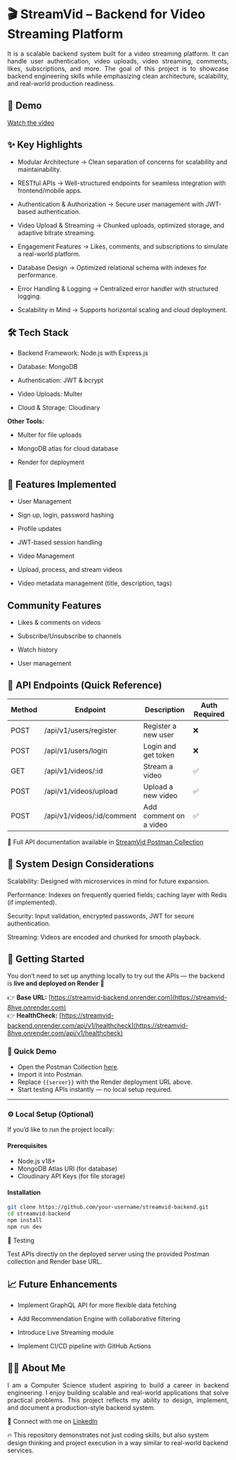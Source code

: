 
# 🎬 StreamVid – Backend for Video Streaming Platform
<p style="text-align:justify;">It is a scalable backend system built for a video streaming platform. It can handle user authentication, video uploads, video streaming, comments, likes, subscriptions, and more. The goal of this project is to showcase backend engineering skills while emphasizing clean architecture, scalability, and real-world production readiness.</p>


## 🎥 Demo

[Watch the video](https://drive.google.com/file/d/1SBmgwEb6EE7lTq5J6fH3En3X3ig1uC-J/view?usp=sharing)


## ✨ Key Highlights

- Modular Architecture → Clean separation of concerns for scalability and maintainability.

- RESTful APIs → Well-structured endpoints for seamless integration with frontend/mobile apps.

- Authentication & Authorization → Secure user management with JWT-based authentication.

- Video Upload & Streaming → Chunked uploads, optimized storage, and adaptive bitrate streaming.

- Engagement Features → Likes, comments, and subscriptions to simulate a real-world platform.

- Database Design → Optimized relational schema with indexes for performance.

- Error Handling & Logging → Centralized error handler with structured logging.

- Scalability in Mind → Supports horizontal scaling and cloud deployment.

## 🛠️ Tech Stack

- Backend Framework: Node.js with Express.js

- Database: MongoDB

- Authentication: JWT & bcrypt

- Video Uploads: Multer

- Cloud & Storage: Cloudinary

**Other Tools:**

- Multer for file uploads

- MongoDB atlas for cloud database

- Render for deployment

## 📌 Features Implemented

- User Management

- Sign up, login, password hashing

- Profile updates

- JWT-based session handling

- Video Management

- Upload, process, and stream videos

- Video metadata management (title, description, tags)

## Community Features

- Likes & comments on videos

- Subscribe/Unsubscribe to channels

- Watch history

- User management


## 📌 API Endpoints (Quick Reference)

| Method | Endpoint                 | Description            | Auth Required |
|--------|--------------------------|------------------------|---------------|
| POST   | /api/v1/users/register   | Register a new user    | ❌ |
| POST   | /api/v1/users/login      | Login and get token    | ❌ |
| GET    | /api/v1/videos/:id       | Stream a video         | ✅ |
| POST   | /api/v1/videos/upload    | Upload a new video     | ✅ |
| POST   | /api/v1/videos/:id/comment| Add comment on a video | ✅ |



📖 Full API documentation available in [StreamVid Postman Collection]()

## 🧩 System Design Considerations

Scalability: Designed with microservices in mind for future expansion.

Performance: Indexes on frequently queried fields; caching layer with Redis (if implemented).

Security: Input validation, encrypted passwords, JWT for secure authentication.

Streaming: Videos are encoded and chunked for smooth playback.

## 🚀 Getting Started

You don’t need to set up anything locally to try out the APIs — the backend is **live and deployed on Render** 🎉  

👉 **Base URL:** [https://streamvid-backend.onrender.com](https://streamvid-8hve.onrender.com)  
👉 **HealthCheck:** [https://streamvid-backend.onrender.com/api/v1/healthcheck](https://streamvid-8hve.onrender.com/api/v1/healthcheck)

### 📌 Quick Demo
- Open the Postman Collection [here]().  
- Import it into Postman.  
- Replace `{{server}}` with the Render deployment URL above.  
- Start testing APIs instantly — no local setup required.  

---

### ⚙️ Local Setup (Optional)
If you’d like to run the project locally:  

#### Prerequisites  
- Node.js v18+  
- MongoDB Atlas URI (for database)
- Cloudinary API Keys (for file storage)  

#### Installation  
```bash
git clone https://github.com/your-username/streamvid-backend.git
cd streamvid-backend
npm install
npm run dev
```

🧪 Testing

Test APIs directly on the deployed server using the provided Postman collection and Render base URL.

## 📈 Future Enhancements

- Implement GraphQL API for more flexible data fetching

- Add Recommendation Engine with collaborative filtering

- Introduce Live Streaming module

- Implement CI/CD pipeline with GitHub Actions

## 👨‍💻 About Me

<p style="text-align:justify;">I am a Computer Science student aspiring to build a career in backend engineering. I enjoy building scalable and real-world applications that solve practical problems. This project reflects my ability to design, implement, and document a production-style backend system.</p>

📌 Connect with me on [LinkedIn](https://linkedin.com/in/pankaj-kumar98/)

🔥 This repository demonstrates not just coding skills, but also system design thinking and project execution in a way similar to real-world backend services.
